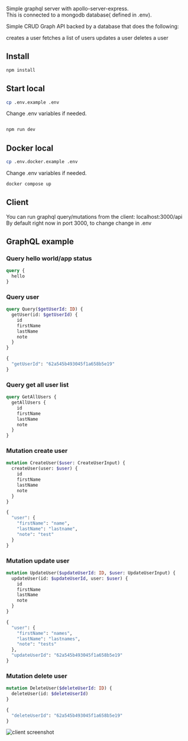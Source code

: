 Simple graphql server with apollo-server-express.<br>
This is connected to a mongodb database( defined in .env).

Simple CRUD Graph API backed by a database that does the following:

creates a user
fetches a list of users
updates a user
deletes a user

## Install

```bash
npm install
```

## Start local

```bash
cp .env.example .env
```

Change .env variables if needed.

```bash

npm run dev
```

## Docker local

```bash
cp .env.docker.example .env
```

Change .env variables if needed.

```bash
docker compose up
```

## Client

You can run graphql query/mutations from the client: localhost:3000/api<br>
By default right now in port 3000, to change change in .env

## GraphQL example

### Query hello world/app status

```graphql
query {
  hello
}
```

### Query user

```graphql
query Query($getUserId: ID) {
  getUser(id: $getUserId) {
    id
    firstName
    lastName
    note
  }
}
```

```graphql
{
  "getUserId": "62a545b493045f1a658b5e19"
}
```

### Query get all user list

```graphql
query GetAllUsers {
  getAllUsers {
    id
    firstName
    lastName
    note
  }
}
```

### Mutation create user

```graphql
mutation CreateUser($user: CreateUserInput) {
  createUser(user: $user) {
    id
    firstName
    lastName
    note
  }
}
```

```graphql
{
  "user": {
    "firstName": "name",
    "lastName": "lastname",
    "note": "test"
  }
}
```

### Mutation update user

```graphql
mutation UpdateUser($updateUserId: ID, $user: UpdateUserInput) {
  updateUser(id: $updateUserId, user: $user) {
    id
    firstName
    lastName
    note
  }
}
```

```graphql
{
  "user": {
    "firstName": "names",
    "lastName": "lastnames",
    "note": "tests"
  },
  "updateUserId": "62a545b493045f1a658b5e19"
}
```

### Mutation delete user

```graphql
mutation DeleteUser($deleteUserId: ID) {
  deleteUser(id: $deleteUserId)
}
```

```graphql
{
  "deleteUserId": "62a545b493045f1a658b5e19"
}
```

![client screenshot](https://i.postimg.cc/cdRHsjxV/Screen-Shot-2022-06-11-at-7-18-40-PM.png)
